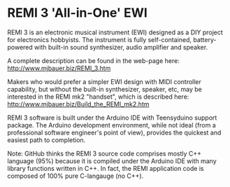 # REMI 3 'All-in-One' EWI

REMI 3 is an electronic musical instrument (EWI) designed as a DIY project for electronics hobbyists.
The instrument is fully self-contained, battery-powered with built-in sound synthesizer, audio amplifier and speaker.

A complete description can be found in the web-page here: http://www.mjbauer.biz/REMI_3.htm

Makers who would prefer a simpler EWI design with MIDI controller capability, but without the built-in synthesizer, speaker, etc, may be interested in the REMI mk2 "handset", which is described here: http://www.mjbauer.biz/Build_the_REMI_mk2.htm

REMI 3 software is built under the Arduino IDE with Teensyduino support package. The Arduino development environment, while not ideal (from a professional software engineer's point of view), provides the quickest and easiest path to completion.

Note: GitHub thinks the REMI 3 source code comprises mostly C++ language (95%) because it is compiled under the Arduino IDE with many library functions written in C++. In fact, the REMI application code is composed of 100% pure C-langauge (no C++).

